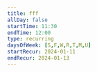 ```yaml
---
title: fff
allDay: false
startTime: 11:30
endTime: 12:00
type: recurring
daysOfWeek: [S,F,W,R,T,M,U]
startRecur: 2024-01-11
endRecur: 2024-01-13
---
```

